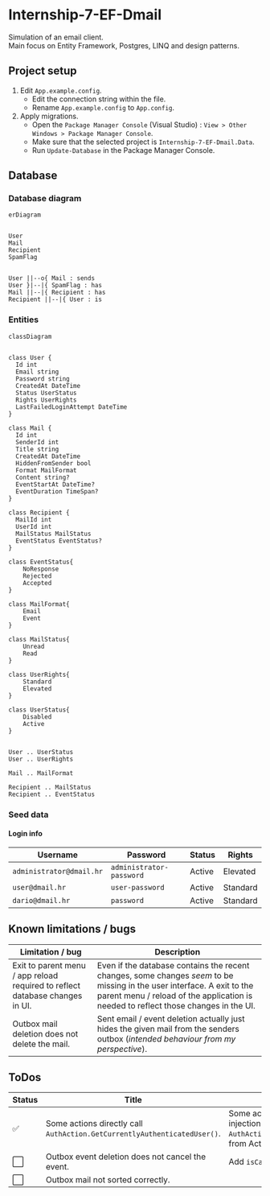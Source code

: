 # Internship-7-EF-Dmail

Simulation of an email client.  
Main focus on Entity Framework, Postgres, LINQ and design patterns.

## Project setup

1. Edit `App.example.config`.
   - Edit the connection string within the file.
   - Rename `App.example.config` to `App.config`.
2. Apply migrations.
   - Open the `Package Manager Console` (Visual Studio) : `View > Other Windows > Package Manager Console`.
   - Make sure that the selected project is `Internship-7-EF-Dmail.Data`.
   - Run `Update-Database` in the Package Manager Console.

## Database

### Database diagram

```mermaid
erDiagram


User
Mail
Recipient
SpamFlag


User ||--o{ Mail : sends
User }|--|{ SpamFlag : has
Mail ||--|{ Recipient : has
Recipient ||--|{ User : is
```

### Entities

```mermaid
classDiagram


class User {
  Id int
  Email string
  Password string
  CreatedAt DateTime
  Status UserStatus
  Rights UserRights
  LastFailedLoginAttempt DateTime
}

class Mail {
  Id int
  SenderId int
  Title string
  CreatedAt DateTime
  HiddenFromSender bool
  Format MailFormat
  Content string?
  EventStartAt DateTime?
  EventDuration TimeSpan?
}

class Recipient {
  MailId int
  UserId int
  MailStatus MailStatus
  EventStatus EventStatus?
}

class EventStatus{
    NoResponse
    Rejected
    Accepted
}

class MailFormat{
    Email
    Event
}

class MailStatus{
    Unread
    Read
}

class UserRights{
    Standard
    Elevated
}

class UserStatus{
    Disabled
    Active
}


User .. UserStatus
User .. UserRights

Mail .. MailFormat

Recipient .. MailStatus
Recipient .. EventStatus
```

### Seed data

#### Login info

| Username                 | Password                 | Status | Rights   |
| ------------------------ | ------------------------ | ------ | -------- |
| `administrator@dmail.hr` | `administrator-password` | Active | Elevated |
| `user@dmail.hr`          | `user-password`          | Active | Standard |
| `dario@dmail.hr`         | `password`               | Active | Standard |

## Known limitations / bugs

| Limitation / bug                                                             | Description                                                                                                                                                                                                    |
| ---------------------------------------------------------------------------- | -------------------------------------------------------------------------------------------------------------------------------------------------------------------------------------------------------------- |
| Exit to parent menu / app reload required to reflect database changes in UI. | Even if the database contains the recent changes, some changes *seem* to be missing in the user interface. A exit to the parent menu / reload of the application is needed to reflect those changes in the UI. |
| Outbox mail deletion does not delete the mail.                               | Sent email / event deletion actually just hides the given mail from the senders outbox (*intended behaviour from my perspective*).                                                                             |

## ToDos

| Status               | Title                                                                    | Description                                                                                                                                       |
| -------------------- | ------------------------------------------------------------------------ | ------------------------------------------------------------------------------------------------------------------------------------------------- |
| :white_check_mark:   | Some actions directly call `AuthAction.GetCurrentlyAuthenticatedUser()`. | Some actions are not following the dependency injection pattern. Fix by removing `AuthAction.GetCurrentlyAuthenticatedUser()` calls from Actions. |
| :white_large_square: | Outbox event deletion does not cancel the event.                         | Add `isCancelled` property to `Mail` entity.                                                                                                      |
| :white_large_square: | Outbox mail not sorted correctly.                                        |                                                                                                                                                   |

